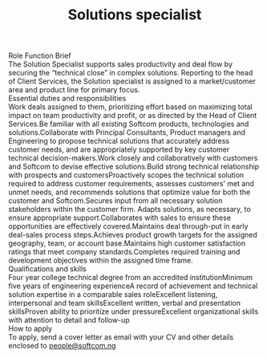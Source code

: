 ---
title:              Solutions specialist
location:           Lagos, Nigeria
department:         Client Services
subunit:            Client Services
featured_image:     https://res.cloudinary.com/softcomux/image/upload/f_auto,q_auto/v1533917920/sfc/headers/opening-header.jpg
image_description:
body: |-
    ### Role Function Brief
    The Solution Specialist supports sales productivity and deal flow by securing the “technical close” in complex solutions. Reporting to the head of Client Services, the Solution specialist is assigned to a market/customer area and product line for primary focus.

    ### Essential duties and responsibilities
    - Work deals assigned to them, prioritizing effort based on maximizing total impact on team productivity and profit, or as directed by the Head of Client Services.
    - Be familiar with all existing Softcom products, technologies and solutions. 
    - Collaborate with Principal Consultants, Product managers and Engineering to propose technical solutions that accurately address customer needs, and are appropriately supported by key customer technical decision-makers.
    - Work closely and collaboratively with customers and Softcom to devise effective solutions.
    - Build strong technical relationship with prospects and customers
    - Proactively scopes the technical solution required to address customer requirements, assesses customers’ met and unmet needs, and recommends solutions that optimize value for both the customer and Softcom.
    - Secures input from all necessary solution stakeholders within the customer firm. Adapts solutions, as necessary, to ensure appropriate support.
    - Collaborates with sales to ensure these opportunities are effectively covered.
    - Maintains deal through-put in early deal-sales process steps.
    - Achieves product growth targets for the assigned geography, team, or account base.
    - Maintains high customer satisfaction ratings that meet company standards.
    - Completes required training and development objectives within the assigned time frame.

    ### Qualifications and skills
    - Four year college technical degree from an accredited institution
    - Minimum five years of engineering experience
    - A record of achievement and technical solution expertise in a comparable sales role
    - Excellent listening, interpersonal and team skills
    - Excellent written, verbal and presentation skills
    - Proven ability to prioritize under pressure
    - Excellent organizational skills with attention to detail and follow-up


    ### How to apply
    To apply, send a cover letter as email with your CV and other details enclosed to [people@softcom.ng](//mailto:people@softcom.ng)
---